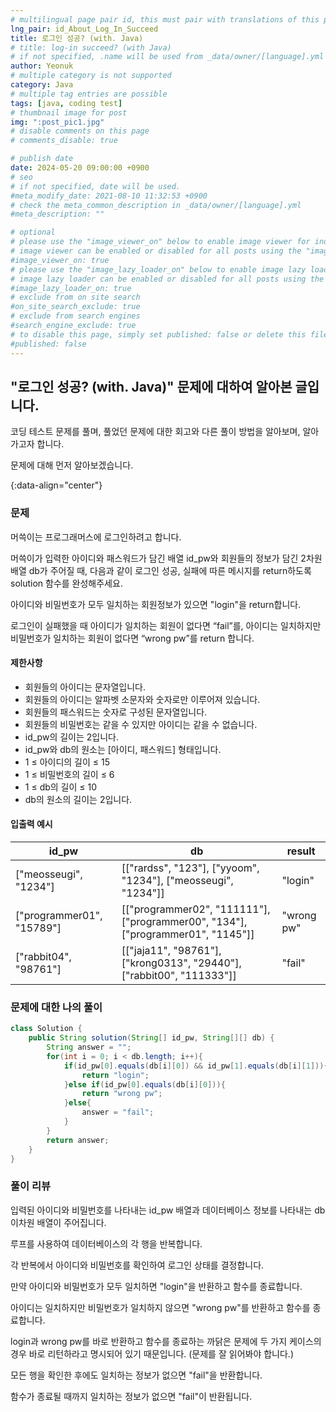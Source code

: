 ```yaml
---
# multilingual page pair id, this must pair with translations of this page. (This name must be unique)
lng_pair: id_About_Log_In_Succeed
title: 로그인 성공? (with. Java)
# title: log-in succeed? (with Java)
# if not specified, .name will be used from _data/owner/[language].yml
author: Yeonuk
# multiple category is not supported
category: Java
# multiple tag entries are possible
tags: [java, coding test]
# thumbnail image for post
img: ":post_pic1.jpg"
# disable comments on this page
# comments_disable: true

# publish date
date: 2024-05-20 09:00:00 +0900
# seo
# if not specified, date will be used.
#meta_modify_date: 2021-08-10 11:32:53 +0900
# check the meta_common_description in _data/owner/[language].yml
#meta_description: ""

# optional
# please use the "image_viewer_on" below to enable image viewer for individual pages or posts (_posts/ or [language]/_posts folders).
# image viewer can be enabled or disabled for all posts using the "image_viewer_posts: true" setting in _data/conf/main.yml.
#image_viewer_on: true
# please use the "image_lazy_loader_on" below to enable image lazy loader for individual pages or posts (_posts/ or [language]/_posts folders).
# image lazy loader can be enabled or disabled for all posts using the "image_lazy_loader_posts: true" setting in _data/conf/main.yml.
#image_lazy_loader_on: true
# exclude from on site search
#on_site_search_exclude: true
# exclude from search engines
#search_engine_exclude: true
# to disable this page, simply set published: false or delete this file
#published: false
---
```


<!-- outline-start -->

## "로그인 성공? (with. Java)" 문제에 대하여 알아본 글입니다.

코딩 테스트 문제를 풀며, 풀었던 문제에 대한 회고와 다른 풀이 방법을 알아보며, 알아가고자 합니다.

문제에 대해 먼저 알아보겠습니다.

{:data-align="center"}

<!-- outline-end -->

### 문제

머쓱이는 프로그래머스에 로그인하려고 합니다.

머쓱이가 입력한 아이디와 패스워드가 담긴 배열 id_pw와 회원들의 정보가 담긴 2차원 배열 db가 주어질 때, 다음과 같이 로그인 성공, 실패에 따른 메시지를 return하도록 solution 함수를 완성해주세요.

아이디와 비밀번호가 모두 일치하는 회원정보가 있으면 "login"을 return합니다.

로그인이 실패했을 때 아이디가 일치하는 회원이 없다면 “fail”를, 아이디는 일치하지만 비밀번호가 일치하는 회원이 없다면 “wrong pw”를 return 합니다.

#### 제한사항

- 회원들의 아이디는 문자열입니다.
- 회원들의 아이디는 알파벳 소문자와 숫자로만 이루어져 있습니다.
- 회원들의 패스워드는 숫자로 구성된 문자열입니다.
- 회원들의 비밀번호는 같을 수 있지만 아이디는 같을 수 없습니다.
- id_pw의 길이는 2입니다.
- id_pw와 db의 원소는 [아이디, 패스워드] 형태입니다.
- 1 ≤ 아이디의 길이 ≤ 15
- 1 ≤ 비밀번호의 길이 ≤ 6
- 1 ≤ db의 길이 ≤ 10
- db의 원소의 길이는 2입니다.

#### 입출력 예시

<!-- | lines                     | result |
| ------------------------- | ------ |
| [[0, 1], [2, 5], [3, 9]]  | 2      |
| [[-1, 1], [1, 3], [3, 9]] | 0      |
| [[0, 5], [3, 9], [1, 10]] | 8      | -->

| id_pw                     | db                                                                              | result     |
| ------------------------- | ------------------------------------------------------------------------------- | ---------- |
| ["meosseugi", "1234"]     | [["rardss", "123"], ["yyoom", "1234"], ["meosseugi", "1234"]]                   | "login"    |
| ["programmer01", "15789"] | [["programmer02", "111111"], ["programmer00", "134"], ["programmer01", "1145"]] | "wrong pw" |
| ["rabbit04", "98761"]     | [["jaja11", "98761"], ["krong0313", "29440"], ["rabbit00", "111333"]]           | "fail"     |

### 문제에 대한 나의 풀이

```java
class Solution {
    public String solution(String[] id_pw, String[][] db) {
        String answer = "";
        for(int i = 0; i < db.length; i++){
            if(id_pw[0].equals(db[i][0]) && id_pw[1].equals(db[i][1])){
                return "login";
            }else if(id_pw[0].equals(db[i][0])){
                return "wrong pw";
            }else{
                answer = "fail";
            }
        }
        return answer;
    }
}
```

### 풀이 리뷰

입력된 아이디와 비밀번호를 나타내는 id_pw 배열과 데이터베이스 정보를 나타내는 db 이차원 배열이 주어집니다.

루프를 사용하여 데이터베이스의 각 행을 반복합니다.

각 반복에서 아이디와 비밀번호를 확인하여 로그인 상태를 결정합니다.

만약 아이디와 비밀번호가 모두 일치하면 "login"을 반환하고 함수를 종료합니다.

아이디는 일치하지만 비밀번호가 일치하지 않으면 "wrong pw"를 반환하고 함수를 종료합니다.

login과 wrong pw를 바로 반환하고 함수를 종료하는 까닭은 문제에 두 가지 케이스의 경우 바로 리턴하라고 명시되어 있기 때문입니다. (문제를 잘 읽어봐야 합니다.)

모든 행을 확인한 후에도 일치하는 정보가 없으면 "fail"을 반환합니다.

함수가 종료될 때까지 일치하는 정보가 없으면 "fail"이 반환됩니다.
